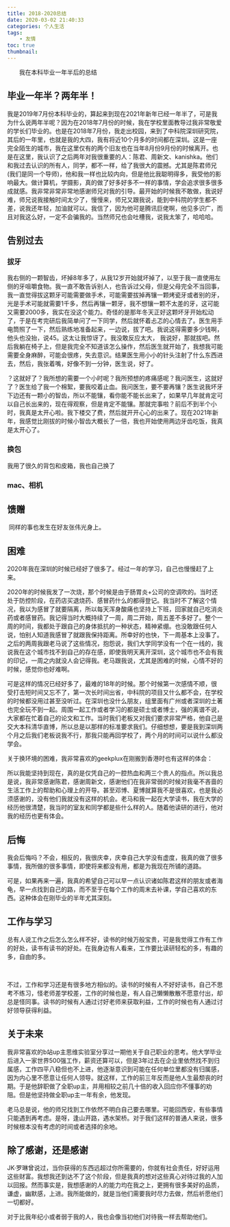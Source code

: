 ```yaml
---
title: 2018-2020总结
date: 2020-03-02 21:40:33
categories: 个人生活
tags:
    - 友情 
toc: true
thumbnail: 
---
```


　　我在本科毕业一年半后的总结

<!--more-->

## 毕业一年半？两年半！

我是2019年7月份本科毕业的，算起来到现在2021年新年已经一年半了，可是我为什么说两年半呢？因为在2018年7月份的时候，我在学校里面教导过我非常敬爱的学长们毕业的。也是在2018年7月份，我走出校园，来到了中科院深圳研究院，其后的一年里，也就是我的大四，我有将近10个月多的时间都在深圳。这是一座完全陌生的城市，我在这里仅有的两个旧友也在当年8月份9月份的时候离开。也是在这里，我认识了之后两年对我很重要的人：陈君、周新文、kanishka。他们和我过去认识的所有人，同学，都不一样，给了我很大的震撼。尤其是陈君师兄(我们是同一个导师)，他和我一样也比较内向，但是他比我聪明得多，我受他的影响最大。做计算机，学摄影，真的做了好多好多不一样的事情，学会追求很多很多成就感。我非常非常非常地感谢师兄对我的引导。最开始的时候我不敢做，我说好难，师兄说我接触时间太少了，慢慢来，师兄又跟我说，能到中科院的学生都不差，说我还年轻，加油就可以。我信了，因为他可是腾讯巨佬啊，他见多识广，而且对我这么好，一定不会骗我的。当然师兄也会吐槽我，说我太笨了，哈哈哈。



## 告别过去

### 拔牙

​      我右侧的一颗智齿，坏掉8年多了，从我12岁开始就坏掉了，以至于我一直使用左侧的牙咀嚼食物。我一直不敢告诉别人，也告诉过父母，但是父母完全不当回事，我一直觉得拔这颗牙可能需要做手术，可能需要拔掉再镶一颗烤瓷牙或者别的牙，光是手术可能就需要1千多，然后再镶一颗牙，我不想镶一颗不太差的牙，这可能又需要2000多，我实在没这个能力。奇怪的是那年冬天正好这颗坏牙开始松动了，于是在考完研后我简单问了一下同学，然后就怀着忐忑的心情去了。医生用手电筒照了一下，然后熟练地准备起来，一边说，拔了吧。我说这得需要多少钱啊，他头也没抬，说45。这太让我惊讶了。我没敢反应太大， 我说好，那就拔吧。然后我躺在椅子上，但是我完全不知道该怎么操作，然后医生就开始了，我想我可能需要全身麻醉，可能会很疼，失去意识。结果医生用小小的针头注射了什么东西进去，然后，我张着嘴，好像不到一分钟，医生说，好了。

​        ？这就好了？我所想的需要一个小时呢？我所预想的疼痛感呢？我问医生，这就好了？医生给了我一个棉絮，要我咬着止血。我问医生，要不要再镶？医生说我坏牙下边还有一颗小的智齿，所以不能镶，看你能不能长出来了，如果早几年就肯定可以自己长出来的，现在得观察，但是肯定不能镶。那就完事啦？前后不到半个小时，我真是太开心啦。我下楼交了费，然后就开开心心的出来了。现在2021年新年，我感觉比刚拔的时候小智齿大概长了一倍，我也开始使用两边牙齿吃饭，我真是太开心了。

### 换包

我用了很久的背包和皮箱，我也自己换了



### mac、相机　







## 馈赠

​        同样的事也发生在好友张伟光身上。



## 困难

​       2020年我在深圳的时候已经好了很多了。经过一年的学习，自己也慢慢赶了上来。

​       2020年的时候我发了一次烧，那个时候是由于肠胃炎+公司的空调吹的。当时还处于防控阶段，在药店买退烧药、感冒药什么的都得登记。我当时不了解这个情况，我以为感冒了就要隔离，所以每天浑身酸痛也坚持上下班，回家就自己吃消炎药或者感冒药。我记得当时大概持续了一周，周二开始，周五差不多好了。整个一周的时间，我都处于跟自己的身体抵抗的一种状态，精神紧绷。也没敢跟任何人说，怕别人知道我感冒了就跟我保持距离。所幸好的也快，下一周基本上没事了。之后的两周我跟老马说了这些情况，抱怨说，我们大学同学没有一个在一线的，我说我在这个城市找不到自己的存在感，即使我明天离开深圳，这个城市也不会有我的印记，一周之内就没人会记得我。老马跟我说，尤其是困难的时候，心情不好的时候，感觉你也好难啊。

​        可是这样的情况已经好多了，最难的18年的时候。那个时候第一次感情不顺，很受打击短时间又忘不了，第一次长时间出省，中科院的项目又什么都不会，在学校的时候都没用过甚至没听过。在深圳也没什么朋友，组里面有广州或者深圳的土著也完全玩不到一起。周围一起工作或者学习的都是硕士或者博士，强的离谱不说，大家都在忙着自己的论文和工作。当时我们老板又对我们要求非常严格，他自己是交大本科清华直博，所以总是以那样的标准要求我们。仔细想想，要是我到深圳两个月之后我们老板说我不行，那我只能再回学校了，两个月的时间可以说什么都没学会。

​        关于换环境的困难，我非常喜欢的geekplux在刚搬到香港时也有这样的体会：

​         所以我能坚持到现在，真的是仅凭自己的一腔热血和两三个贵人的指点。所以我总是说，我非常感谢陈君，感谢周新文，感谢他们在我非常弱的时候对我毫不吝啬的生活工作上的帮助和心理上的开导。甚至邓博、夏博就算我不是很喜欢，也是我必须感谢的，没有他们我就没有这样的机会。老马和我一起在大学读书，我在大学的经历他很清楚，我当时的室友和同学都是些什么样的人。随着他读研的进行，他对我的经历也更有体会。

## 后悔

我会后悔吗？不会，相反的，我很庆幸，庆幸自己大学没有虚度，我真的做了很多事情，我所做的很多事情，即使将来都没有用，都是为我现在所铺的道路。

可是，如果再来一遍，我真的希望自己可以早一点认识诸如陈君这样的朋友或者海龟，早一点找到自己的路，而不至于在每个工作的周末去补课，学自己喜欢的东西。这种体会在刚毕业的半年尤其深刻。



## 工作与学习

​         总有人说工作之后怎么怎么样不好，读书的时候万般宝贵，可是我觉得工作有工作的好处，读书有读书的好处。在我身边有人看来，工作要比读研轻松的多，有趣的多，自由的多。

​         

​         不过，工作和学习还是有很多地方相似的。读书的时候有人不好好读书，自己不思考不练习，怪老师差学校差，工作的时候也是，有人自己懒懒散散不愿意付出，却总是怪同事。读书的时候有人通过讨好老师来获取利益，工作的时候也有人通过讨好领导获得利益。



## 关于未来

​         我非常喜欢的b站up主思维实验室分享过一期他关于自己职业的思考。他大学毕业后进入一家世界500强工作，薪资还算可以，但是3年过去在企业里依然找不到归属感，工作四平八稳但也不上进，他逐渐意识到可能在任何单位里都没有归属感，因为内心里不愿意让任何人领导。就这样，工作的前三年反而是他人生最颓丧的时期。于是他辞职做了全职up主，并用相较之前几十倍的收入回应你不懂事的劝阻。但是他坚持做全职up主一年有余，他发现。

​         老马总是说，他的师兄找到工作依然不明白自己要去哪里。可能回西安，有些事情只能遇到再考虑。是呀，逢山开路，遇水架桥。对于我们这样的普通人来说，很多时候根本没有考虑的时间或者选择的余地。



## 除了感谢，还是感谢

  JK·罗琳曾说过，当你获得的东西远超过你所需要的，你就有社会责任，好好运用这些财富。我想我还到达不了这个阶段，但是我真的想对这些真心对待过我的人加以回报。然而事实是，我想感谢的人的能力均在我之上，更拥有很多美好的品质，谦虚，幽默感，上进。我所能做的，就是当他们需要我时尽力去做，然后祈愿他们一切都好。

对于比我年纪小或者弱于我的人，我也会像当初他们对待我一样去帮助他们。